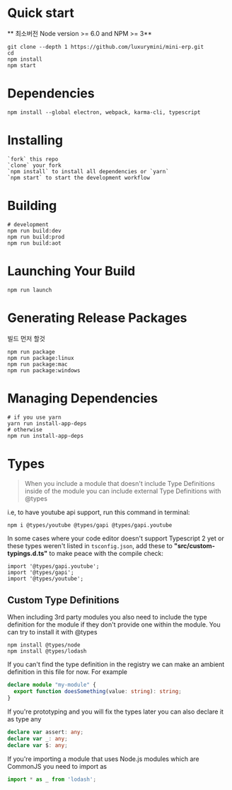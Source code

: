 # Quick start
** 최소버전 Node version >= 6.0 and NPM >= 3**

```
git clone --depth 1 https://github.com/luxurymini/mini-erp.git
cd
npm install
npm start
```
# Dependencies
```
npm install --global electron, webpack, karma-cli, typescript
```
# Installing
```
`fork` this repo
`clone` your fork
`npm install` to install all dependencies or `yarn`
`npm start` to start the development workflow
```
# Building
```
# development
npm run build:dev
npm run build:prod
npm run build:aot 
```
# Launching Your Build
```
npm run launch
```

# Generating Release Packages
빌드 먼저 할것
```
npm run package
npm run package:linux
npm run package:mac
npm run package:windows
```

# Managing Dependencies
```
# if you use yarn
yarn run install-app-deps
# otherwise
npm run install-app-deps
```

# Types
> When you include a module that doesn't include Type Definitions inside of the module you can include external Type Definitions with @types

i.e, to have youtube api support, run this command in terminal: 
```shell
npm i @types/youtube @types/gapi @types/gapi.youtube
``` 
In some cases where your code editor doesn't support Typescript 2 yet or these types weren't listed in ```tsconfig.json```, add these to **"src/custom-typings.d.ts"** to make peace with the compile check: 
```es6
import '@types/gapi.youtube';
import '@types/gapi';
import '@types/youtube';
```

## Custom Type Definitions
When including 3rd party modules you also need to include the type definition for the module
if they don't provide one within the module. You can try to install it with @types

```
npm install @types/node
npm install @types/lodash
```

If you can't find the type definition in the registry we can make an ambient definition in
this file for now. For example

```typescript
declare module "my-module" {
  export function doesSomething(value: string): string;
}
```


If you're prototyping and you will fix the types later you can also declare it as type any

```typescript
declare var assert: any;
declare var _: any;
declare var $: any;
```

If you're importing a module that uses Node.js modules which are CommonJS you need to import as

```typescript
import * as _ from 'lodash';
```